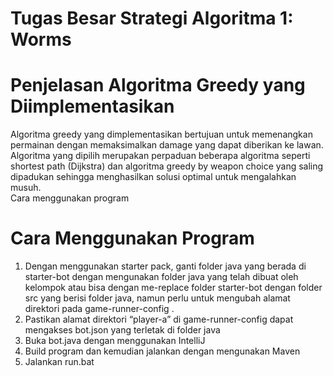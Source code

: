 # Tugas Besar Strategi Algoritma 1: Worms

# Penjelasan Algoritma Greedy yang Diimplementasikan
Algoritma greedy yang dimplementasikan bertujuan untuk memenangkan permainan dengan memaksimalkan damage yang dapat diberikan ke lawan. Algoritma yang dipilih merupakan perpaduan beberapa algoritma seperti shortest path (Dijkstra) dan algoritma greedy by weapon choice yang saling dipadukan sehingga menghasilkan solusi optimal untuk mengalahkan musuh.  
Cara menggunakan program 

# Cara Menggunakan Program
1. Dengan menggunakan starter pack, ganti folder java yang berada di starter-bot dengan mengunakan folder java yang telah dibuat oleh kelompok atau bisa dengan me-replace folder starter-bot dengan folder src yang berisi folder java, namun perlu untuk mengubah alamat direktori pada game-runner-config . 
3. Pastikan alamat direktori “player-a” di game-runner-config dapat mengakses bot.json yang terletak di folder java
4. Buka bot.java dengan menggunakan IntelliJ
5. Build program dan kemudian jalankan dengan mengunakan Maven 
6. Jalankan run.bat 


